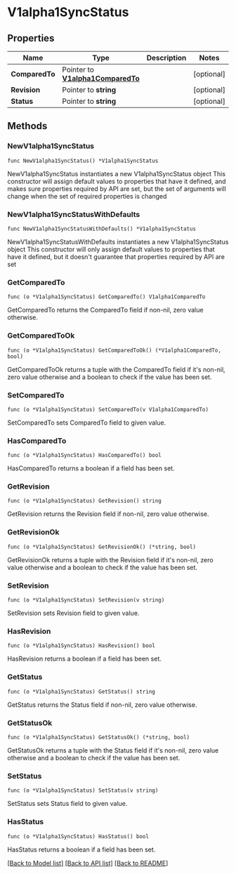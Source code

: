 # V1alpha1SyncStatus

## Properties

Name | Type | Description | Notes
------------ | ------------- | ------------- | -------------
**ComparedTo** | Pointer to [**V1alpha1ComparedTo**](V1alpha1ComparedTo.md) |  | [optional] 
**Revision** | Pointer to **string** |  | [optional] 
**Status** | Pointer to **string** |  | [optional] 

## Methods

### NewV1alpha1SyncStatus

`func NewV1alpha1SyncStatus() *V1alpha1SyncStatus`

NewV1alpha1SyncStatus instantiates a new V1alpha1SyncStatus object
This constructor will assign default values to properties that have it defined,
and makes sure properties required by API are set, but the set of arguments
will change when the set of required properties is changed

### NewV1alpha1SyncStatusWithDefaults

`func NewV1alpha1SyncStatusWithDefaults() *V1alpha1SyncStatus`

NewV1alpha1SyncStatusWithDefaults instantiates a new V1alpha1SyncStatus object
This constructor will only assign default values to properties that have it defined,
but it doesn't guarantee that properties required by API are set

### GetComparedTo

`func (o *V1alpha1SyncStatus) GetComparedTo() V1alpha1ComparedTo`

GetComparedTo returns the ComparedTo field if non-nil, zero value otherwise.

### GetComparedToOk

`func (o *V1alpha1SyncStatus) GetComparedToOk() (*V1alpha1ComparedTo, bool)`

GetComparedToOk returns a tuple with the ComparedTo field if it's non-nil, zero value otherwise
and a boolean to check if the value has been set.

### SetComparedTo

`func (o *V1alpha1SyncStatus) SetComparedTo(v V1alpha1ComparedTo)`

SetComparedTo sets ComparedTo field to given value.

### HasComparedTo

`func (o *V1alpha1SyncStatus) HasComparedTo() bool`

HasComparedTo returns a boolean if a field has been set.

### GetRevision

`func (o *V1alpha1SyncStatus) GetRevision() string`

GetRevision returns the Revision field if non-nil, zero value otherwise.

### GetRevisionOk

`func (o *V1alpha1SyncStatus) GetRevisionOk() (*string, bool)`

GetRevisionOk returns a tuple with the Revision field if it's non-nil, zero value otherwise
and a boolean to check if the value has been set.

### SetRevision

`func (o *V1alpha1SyncStatus) SetRevision(v string)`

SetRevision sets Revision field to given value.

### HasRevision

`func (o *V1alpha1SyncStatus) HasRevision() bool`

HasRevision returns a boolean if a field has been set.

### GetStatus

`func (o *V1alpha1SyncStatus) GetStatus() string`

GetStatus returns the Status field if non-nil, zero value otherwise.

### GetStatusOk

`func (o *V1alpha1SyncStatus) GetStatusOk() (*string, bool)`

GetStatusOk returns a tuple with the Status field if it's non-nil, zero value otherwise
and a boolean to check if the value has been set.

### SetStatus

`func (o *V1alpha1SyncStatus) SetStatus(v string)`

SetStatus sets Status field to given value.

### HasStatus

`func (o *V1alpha1SyncStatus) HasStatus() bool`

HasStatus returns a boolean if a field has been set.


[[Back to Model list]](../README.md#documentation-for-models) [[Back to API list]](../README.md#documentation-for-api-endpoints) [[Back to README]](../README.md)


